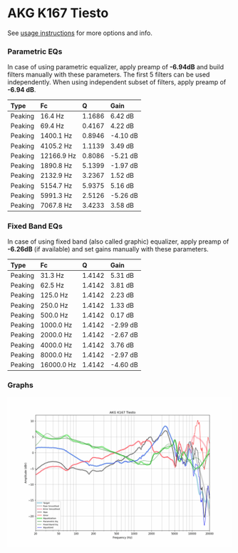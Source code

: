 # AKG K167 Tiesto
See [usage instructions](https://github.com/jaakkopasanen/AutoEq#usage) for more options and info.

### Parametric EQs
In case of using parametric equalizer, apply preamp of **-6.94dB** and build filters manually
with these parameters. The first 5 filters can be used independently.
When using independent subset of filters, apply preamp of **-6.94 dB**.

| Type    | Fc         |      Q | Gain     |
|:--------|:-----------|:-------|:---------|
| Peaking | 16.4 Hz    | 1.1686 | 6.42 dB  |
| Peaking | 69.4 Hz    | 0.4167 | 4.22 dB  |
| Peaking | 1400.1 Hz  | 0.8946 | -4.10 dB |
| Peaking | 4105.2 Hz  | 1.1139 | 3.49 dB  |
| Peaking | 12166.9 Hz | 0.8086 | -5.21 dB |
| Peaking | 1890.8 Hz  | 5.1399 | -1.97 dB |
| Peaking | 2132.9 Hz  | 3.2367 | 1.52 dB  |
| Peaking | 5154.7 Hz  | 5.9375 | 5.16 dB  |
| Peaking | 5991.3 Hz  | 2.5126 | -5.26 dB |
| Peaking | 7067.8 Hz  | 3.4233 | 3.58 dB  |

### Fixed Band EQs
In case of using fixed band (also called graphic) equalizer, apply preamp of **-6.26dB**
(if available) and set gains manually with these parameters.

| Type    | Fc         |      Q | Gain     |
|:--------|:-----------|:-------|:---------|
| Peaking | 31.3 Hz    | 1.4142 | 5.31 dB  |
| Peaking | 62.5 Hz    | 1.4142 | 3.81 dB  |
| Peaking | 125.0 Hz   | 1.4142 | 2.23 dB  |
| Peaking | 250.0 Hz   | 1.4142 | 1.33 dB  |
| Peaking | 500.0 Hz   | 1.4142 | 0.17 dB  |
| Peaking | 1000.0 Hz  | 1.4142 | -2.99 dB |
| Peaking | 2000.0 Hz  | 1.4142 | -2.67 dB |
| Peaking | 4000.0 Hz  | 1.4142 | 3.76 dB  |
| Peaking | 8000.0 Hz  | 1.4142 | -2.97 dB |
| Peaking | 16000.0 Hz | 1.4142 | -4.60 dB |

### Graphs
![](./AKG%20K167%20Tiesto.png)